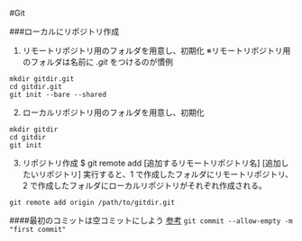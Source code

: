 #Git

###ローカルにリポジトリ作成

1. リモートリポジトリ用のフォルダを用意し、初期化
   ※リモートリポジトリ用のフォルダは名前に _.git_ をつけるのが慣例

```
mkdir gitdir.git
cd gitdir.git
git init --bare --shared
```

2. ローカルリポジトリ用のフォルダを用意し、初期化

```
mkdir gitdir
cd gitdir
git init
```

3. リポジトリ作成
   $ git remote add [追加するリモートリポジトリ名] [追加したいリポジトリ]
   実行すると、1 で作成したフォルダにリモートリポジトリ、2 で作成したフォルダにローカルリポジトリがそれぞれ作成される。

```
git remote add origin /path/to/gitdir.git
```

####最初のコミットは空コミットにしよう
[参考](https://qiita.com/NorsteinBekkler/items/b2418cd5e14a52189d19)
`git commit --allow-empty -m "first commit"`
